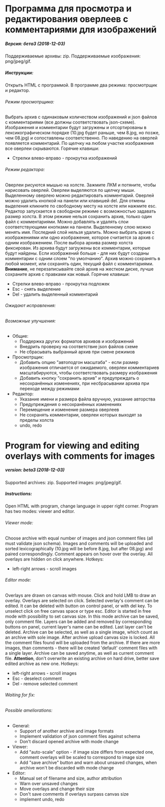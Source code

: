 # Программа для просмотра и редактирования оверлеев с комментариями для изображений
##### Версия: бета3 (2018-12-03)
Поддерживаемые архивы: zip.
Поддерживаемые изображения:  png/jpeg/gif.
##### Инструкции: 
Открыть HTML с программой. В программе два режима: просмотрщик и редактор.
###### Режим просмотрщика: 
Выбрать архив с одинаковым количеством изображений и json файлов с комментариями (все должны соответствовать json-схеме). Изображения и комментарии будут загружены и отсортированы в лексикографическом порядке (10.jpg будет раньше, чем 8.jpg, но позже, чем 08.jpg) и сопоставлены соответственно.
По наведению на оверлей появляется комментарий. По щелчку на любом участке изображения все оверлеи скрываются.
Горячие клавиши:
* Стрелки влево-вправо - прокрутка изображений
###### Режим редактора:
Оверлеи рисуются мышью на холсте. Зажмите ЛКМ и потяните, чтобы нарисовать оверлей.
Оверлеи выделяются по щелчку мыши. Выделенному оверлею можно редактировать комментарий. Оверлей можно удалить кнопкой на панели или клавишей del. Для отмены выделения кликните по свободному месту на холсте или нажмите esc.
Редактор запускается в свободном режиме с возможностью задавать размер холста. В этом режиме нельзя сохранить архив, только один файл с комментариями.
Можно добавлять и удалять слои соответствующими кнопками на панели. Выделенному слою можно менять имя. Последний слой нельзя удалить.
Можно выбрать архив с изображениями или одно изображение, которое считается за архив с одним изображением. После выбора архива размер холста фиксирован.
Из архива будут загружены все комментарии, которые будут найдены. Если изображений больше - для них будут созданы комментарии с одним слоем "по умолчанию". Архив можно сохранять в любой момент, или сохранять один, текущий файл с комментариями. **Внимание**, не перезаписывайте свой архив на жестком диске, лучше сохраните архив с правками как новый.
Горячие клавиши:
* Стрелки влево-вправо - прокрутка подложек
* Esc - снять выделение
* Del - удалить выделенный комментарий 
  

###### Ожидают исправления: 

###### Возможные улучшения:
* Общие:
  * Поддержка других форматов архивов и изображений
  * Внедрить проверку на соответствие json файлов схеме
  * Не сбрасывать выбранный архив при смене режимов
* Просмотрщик:
  * Добавить опцию "автоподгон масштаба" - если размер изображения отличается от ожидаемого, оверлеи комментариев масштабируются, чтобы соответствовать размеру изображения
  * Добавить кнопку "сохранить архив" и предупреждать о несохранённых изменениях, при несбрасывании архива при переходе между режимами
* Редактор:
  * Указание имени и размера файла вручную, указание авторства
  * Предупреждения о несохранённых изменениях
  * Перемещение и изменение размера оверлеев
  * Не сохранять комментарии, оверлеи которых выходят за пределы холста
  * undo, redo


# Program for viewing and editing overlays with comments for images

##### version: beta3 (2018-12-03)
Supported archives: zip.
Supported images:  png/jpeg/gif.
##### Instructions: 
Open HTML with program, change language in upper right corner. Program has two modes: viewer and editor.
###### Viewer mode: 
Choose archive with equal number of images and json comment files (all must validate json schema). Images and comments will be uploaded and sorted lexicographically (10.jpg will be before 8.jpg, but after 08.jpg) and paired correspondingly.
Comment appears on hover over the overlay. All overlays are hidden on click anywhere.
Hotkeys:
* left-right arrows - scroll images
###### Editor mode:
Overlays are drawn on canvas with mouse. Click and hold LMB to draw an overlay.
Overlays are selected on click. Selected overlay's comment can be edited. It can be deleted with button on control panel, or with del key. To unselect click on free canvas space or type esc.
Editor is started in free mode with possibility to set canvas size. In this mode archive can be saved, only comment file.
Layers can be added and removed by corresponding buttons on panel, current layer's name can be edited. Last layer can't be deleted.
Archive can be selected, as well as a single image, which count as an archive with sole image. After archive upload canvas size is locked.
All the comment files found will be uploaded from the archive. If there are more images, than comments - there will be created 'default' comment files with a single layer. Archive can be saved anytime, as well as current comment file. **Attention**, don't overwrite an existing archive on hard drive, better save edited archive as new one.
Hotkeys:
* left-right arrows - scroll images
* Esc - deselect comment
* Del - remove selected comment 
  

###### Waiting for fix: 

###### Possible ameliorations:
* General:
  * Support of another archive and image formats
  * Implement validation of json comment files against schema
  * Don't discard opened archive with mode change
* Viewer:
  * Add "auto-scale" option - if image size differs from expected one, comment overlays will be scaled to correspond to image size
  * Add "save archive" button and warn about unsaved changes, when archive won't be discarded with mode change 
* Editor:
  * Manual set of filename and size, author attribution
  * Warn over unsaved changes
  * Move overlays and change their size
  * Don't save comments if overlays surpass canvas size
  * implement undo, redo

